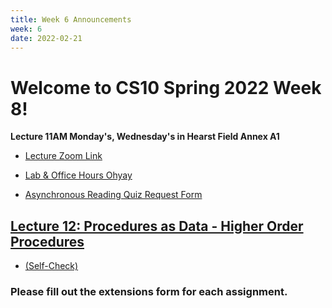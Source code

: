 ```yaml
---
title: Week 6 Announcements
week: 6
date: 2022-02-21
---
```


# Welcome to CS10 Spring 2022 Week 8!

**Lecture 11AM Monday's, Wednesday's in Hearst Field Annex A1**
* [Lecture Zoom Link](https://berkeley.zoom.us/j/99682681232?pwd=bEp1TjZ4WlU5bVFPejlIbHp2ZUVadz09)
* [Lab & Office Hours Ohyay](https://ohyay.co/s/cs10/)

* [Asynchronous Reading Quiz Request Form](https://forms.gle/YmfTpfygZfm45Xkn9)

## [Lecture 12: Procedures as Data - Higher Order Procedures]()
* [(Self-Check)](https://www.gradescope.com/courses/354801/assignments/)

### Please fill out the extensions form for each assignment.
